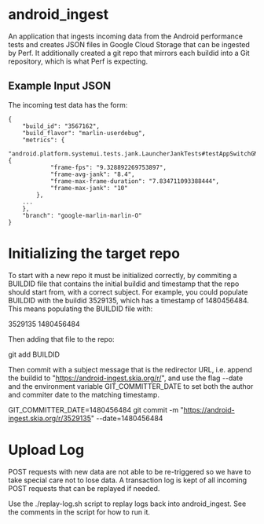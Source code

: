 # android_ingest

An application that ingests incoming data from the Android performance tests
and creates JSON files in Google Cloud Storage that can be ingested by Perf.
It additionally created a git repo that mirrors each buildid into a Git
repository, which is what Perf is expecting.

## Example Input JSON

The incoming test data has the form:

```
{
    "build_id": "3567162",
    "build_flavor": "marlin-userdebug",
    "metrics": {
        "android.platform.systemui.tests.jank.LauncherJankTests#testAppSwitchGMailtoHome": {
            "frame-fps": "9.328892269753897",
            "frame-avg-jank": "8.4",
            "frame-max-frame-duration": "7.834711093388444",
            "frame-max-jank": "10"
        },
    ...
    },
    "branch": "google-marlin-marlin-O"
}
```

# Initializing the target repo

To start with a new repo it must be initialized correctly, by commiting
a BUILDID file that contains the initial buildid and timestamp that
the repo should start from, with a correct subject. For example, you could
populate BUILDID with the buildid 3529135, which has a timestamp of 1480456484.
This means populating the BUILDID file with:

3529135 1480456484

Then adding that file to the repo:

git add BUILDID

Then commit with a subject message that is the redirector URL, i.e.
append the buildid to "https://android-ingest.skia.org/r/", and use the
flag --date and the environment variable GIT_COMMITTER_DATE to set
both the author and commiter date to the matching timestamp.

GIT_COMMITTER_DATE=1480456484 git commit -m "https://android-ingest.skia.org/r/3529135" --date=1480456484

# Upload Log

POST requests with new data are not able to be re-triggered so we have to take
special care not to lose data. A transaction log is kept of all incoming POST
requests that can be replayed if needed.

Use the ./replay-log.sh script to replay logs back into android_ingest. See
the comments in the script for how to run it.
